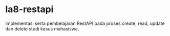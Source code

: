 # la8-restapi

Implementasi serta pembelajaran RestAPI pada proses create, read, update dan delete studi kasus mahasiswa.